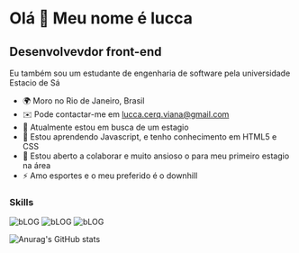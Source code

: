 Olá 👋 Meu nome é lucca
==========================

Desenvolvevdor front-end
-----------------------------

Eu também sou um estudante de engenharia de software pela universidade Estacio de Sá

* 🌍 Moro no Rio de Janeiro, Brasil
* ✉️ Pode contactar-me em lucca.cerq.viana@gmail.com
* 🚀 Atualmente estou em busca de um estagio
* 🧠 Estou aprendendo Javascript, e tenho conhecimento em HTML5 e CSS
* 🤝 Estou aberto a colaborar e muito ansioso o para meu primeiro estagio na área
* ⚡ Amo esportes e o meu preferido é o downhill




### Skills
![bLOG](https://img.shields.io/badge/HTML-239120?style=for-the-badge&logo=html5&logoColor=white)
![bLOG](https://img.shields.io/badge/CSS-239120?&style=for-the-badge&logo=css3&logoColor=white)
![bLOG](https://img.shields.io/badge/JavaScript-F7DF1E?style=for-the-badge&logo=javascript&logoColor=black)

![Anurag's GitHub stats](https://github-readme-stats.vercel.app/api?username=LuccaCerq&show_icons=true&theme=radical)












